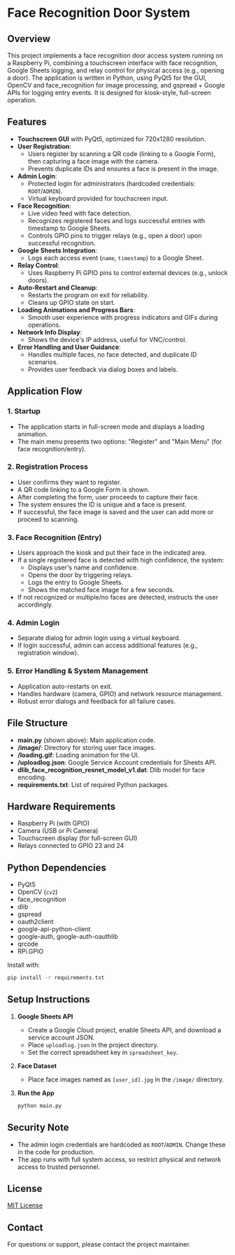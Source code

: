 # Face Recognition Door System

## Overview

This project implements a face recognition door access system running on a Raspberry Pi, combining a touchscreen interface with face recognition, Google Sheets logging, and relay control for physical access (e.g., opening a door). The application is written in Python, using PyQt5 for the GUI, OpenCV and face_recognition for image processing, and gspread + Google APIs for logging entry events. It is designed for kiosk-style, full-screen operation.

## Features

- **Touchscreen GUI** with PyQt5, optimized for 720x1280 resolution.
- **User Registration**: 
  - Users register by scanning a QR code (linking to a Google Form), then capturing a face image with the camera.
  - Prevents duplicate IDs and ensures a face is present in the image.
- **Admin Login**: 
  - Protected login for administrators (hardcoded credentials: `ROOT`/`ADMIN`).
  - Virtual keyboard provided for touchscreen input.
- **Face Recognition**:
  - Live video feed with face detection.
  - Recognizes registered faces and logs successful entries with timestamp to Google Sheets.
  - Controls GPIO pins to trigger relays (e.g., open a door) upon successful recognition.
- **Google Sheets Integration**:
  - Logs each access event (`name`, `timestamp`) to a Google Sheet.
- **Relay Control**:
  - Uses Raspberry Pi GPIO pins to control external devices (e.g., unlock doors).
- **Auto-Restart and Cleanup**:
  - Restarts the program on exit for reliability.
  - Cleans up GPIO state on start.
- **Loading Animations and Progress Bars**:
  - Smooth user experience with progress indicators and GIFs during operations.
- **Network Info Display**:
  - Shows the device's IP address, useful for VNC/control.
- **Error Handling and User Guidance**:
  - Handles multiple faces, no face detected, and duplicate ID scenarios.
  - Provides user feedback via dialog boxes and labels.

## Application Flow

### 1. Startup
- The application starts in full-screen mode and displays a loading animation.
- The main menu presents two options: "Register" and "Main Menu" (for face recognition/entry).

### 2. Registration Process
- User confirms they want to register.
- A QR code linking to a Google Form is shown.
- After completing the form, user proceeds to capture their face.
- The system ensures the ID is unique and a face is present.
- If successful, the face image is saved and the user can add more or proceed to scanning.

### 3. Face Recognition (Entry)
- Users approach the kiosk and put their face in the indicated area.
- If a single registered face is detected with high confidence, the system:
  - Displays user's name and confidence.
  - Opens the door by triggering relays.
  - Logs the entry to Google Sheets.
  - Shows the matched face image for a few seconds.
- If not recognized or multiple/no faces are detected, instructs the user accordingly.

### 4. Admin Login
- Separate dialog for admin login using a virtual keyboard.
- If login successful, admin can access additional features (e.g., registration window).

### 5. Error Handling & System Management
- Application auto-restarts on exit.
- Handles hardware (camera, GPIO) and network resource management.
- Robust error dialogs and feedback for all failure cases.

## File Structure

- **main.py** (shown above): Main application code.
- **/image/**: Directory for storing user face images.
- **/loading.gif**: Loading animation for the UI.
- **/uploadlog.json**: Google Service Account credentials for Sheets API.
- **dlib_face_recognition_resnet_model_v1.dat**: Dlib model for face encoding.
- **requirements.txt**: List of required Python packages.

## Hardware Requirements

- Raspberry Pi (with GPIO)
- Camera (USB or Pi Camera)
- Touchscreen display (for full-screen GUI)
- Relays connected to GPIO 23 and 24

## Python Dependencies

- PyQt5
- OpenCV (`cv2`)
- face_recognition
- dlib
- gspread
- oauth2client
- google-api-python-client
- google-auth, google-auth-oauthlib
- qrcode
- RPi.GPIO

Install with:
```bash
pip install -r requirements.txt
```

## Setup Instructions

1. **Google Sheets API**
   - Create a Google Cloud project, enable Sheets API, and download a service account JSON.
   - Place `uploadlog.json` in the project directory.
   - Set the correct spreadsheet key in `spreadsheet_key`.

2. **Face Dataset**
   - Place face images named as `[user_id].jpg` in the `/image/` directory.

3. **Run the App**
   ```bash
   python main.py
   ```

## Security Note

- The admin login credentials are hardcoded as `ROOT`/`ADMIN`. Change these in the code for production.
- The app runs with full system access, so restrict physical and network access to trusted personnel.

## License

[MIT License](LICENSE)

## Contact

For questions or support, please contact the project maintainer.
